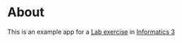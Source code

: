 # About
This is an example app for a [Lab exercise](https://home.htw-berlin.de/~kleinen/classes/ws2020/info3/labs/lab-06-express-1/) in [Informatics 3](https://home.htw-berlin.de/~kleinen/classes/ws2020/info3)
